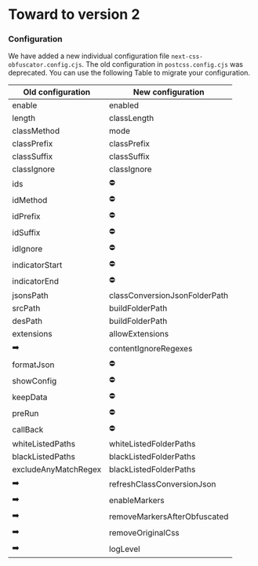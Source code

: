 # Toward to version 2

### Configuration

We have added a new individual configuration file `next-css-obfuscator.config.cjs`. The old configuration in `postcss.config.cjs` was deprecated. You can use the following Table to migrate your configuration.

| Old configuration    | New configuration             |
| -------------------- | ----------------------------- |
| enable               | enabled                       |
| length               | classLength                   |
| classMethod          | mode                          |
| classPrefix          | classPrefix                   |
| classSuffix          | classSuffix                   |
| classIgnore          | classIgnore                   |
| ids                  | ⛔                            |
| idMethod             | ⛔                            |
| idPrefix             | ⛔                            |
| idSuffix             | ⛔                            |
| idIgnore             | ⛔                            |
| indicatorStart       | ⛔                            |
| indicatorEnd         | ⛔                            |
| jsonsPath            | classConversionJsonFolderPath |
| srcPath              | buildFolderPath               |
| desPath              | buildFolderPath               |
| extensions           | allowExtensions               |
| ➡️                   | contentIgnoreRegexes          |
| formatJson           | ⛔                            |
| showConfig           | ⛔                            |
| keepData             | ⛔                            |
| preRun               | ⛔                            |
| callBack             | ⛔                            |
| whiteListedPaths     | whiteListedFolderPaths        |
| blackListedPaths     | blackListedFolderPaths        |
| excludeAnyMatchRegex | blackListedFolderPaths        |
| ➡️                   | refreshClassConversionJson    |
| ➡️                   | enableMarkers                 |
| ➡️                   | removeMarkersAfterObfuscated  |
| ➡️                   | removeOriginalCss             |
| ➡️                   | logLevel                      |
